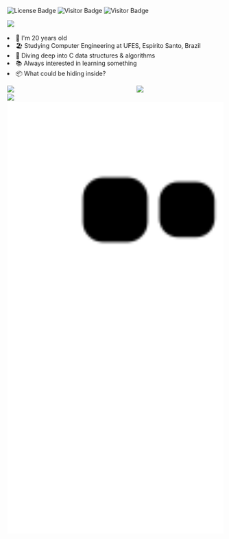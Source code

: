 ![License Badge](https://img.shields.io/badge/license-MIT-blue)
![Visitor Badge](https://visitor-badge.laobi.icu/badge?page_id=edualfo.visitor-badge)
![Visitor Badge](https://img.shields.io/badge/made%20in-brazil-green)

<div align="left">
  <img src="https://readme-typing-svg.herokuapp.com?font=Consolas&weight=400&size=36&duration=4000&pause=600&width=1000&height=80&color=92D534&backgroun=00000000&background=151A28&center=false&vCenter=true&lines=>+Hi%2C+I'm+Eduardo+Abreu!%F0%9F%91%8B%F0%9F%91%8B;>+I'm+a+computer+engineering+student;>+Check+out+some+stuff+below+%F0%9F%8D%B7%F0%9F%97%BF">
</div>

<!---
background color (IF NEEDED): meyerweb color blender, 7 midpoints, blend white OR black with a color from the chosen theme, pick the 6th midpoint (the 7th color from the 9)
font color: you can sample the color from the fire ring
--->

<p>
  <li>🤠 I'm 20 years old</li>
  <li>🏖️ Studying Computer Engineering at UFES, Espírito Santo, Brazil</li>
  <li>🤿 Diving deep into C data structures & algorithms</li>
  <li>📚 Always interested in learning something</li>
  <li>📦 What could be hiding inside?</li>
</p>

<div>
  <img width="40%" align=right src="https://github-readme-stats.vercel.app/api/top-langs/?username=edualfo&card_width=200&theme=ocean_dark&bg_color=&border_radius=5&hide_border=true&border_color=&exclude_repo=&hide=&langs_count=10&layout=">
</div>

<div>
  <img width="54.2%" src="https://streak-stats.demolab.com?user=edualfo&ring&theme=ocean_dark&stroke=&ring=&fire=&currStreakNum=fff&currStreakLabel=fff&border_radius=5&hide_border=true">
</div>

<div>
  <img width="54.2%" src="https://github-readme-stats.vercel.app/api?username=edualfo&card_width=200&show_icons=true&theme=ocean_dark&bg_color=&include_all_commits=true&count_private=true&hide_rank=false&border_radius=5&hide_border=true&border_color="/>
</div>

<div>
  <img width="100%" src="https://github.com/edualfo/edualfo/blob/output/github-contribution-grid-snake.svg">
</div>

<!---
eduabreulfo/eduabreulfo is a ✨ special ✨ repository because its `README.md` (this file) appears on your GitHub profile.
You can click the Preview link to take a look at your changes.
--->
